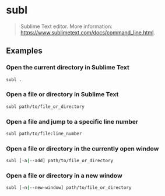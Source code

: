 # subl

> Sublime Text editor. More information: <https://www.sublimetext.com/docs/command_line.html>.

## Examples

### Open the current directory in Sublime Text

```bash
subl .
```

### Open a file or directory in Sublime Text

```bash
subl path/to/file_or_directory
```

### Open a file and jump to a specific line number

```bash
subl path/to/file:line_number
```

### Open a file or directory in the currently open window

```bash
subl [-a|--add] path/to/file_or_directory
```

### Open a file or directory in a new window

```bash
subl [-n|--new-window] path/to/file_or_directory
```

